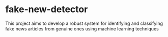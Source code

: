 # fake-new-detector
This project aims to develop a robust system for identifying and classifying fake news articles from genuine ones using machine learning techniques
